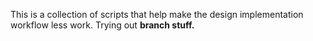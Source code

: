 This is a collection of scripts that help make the design implementation workflow less work.
 Trying out **branch stuff.** 
